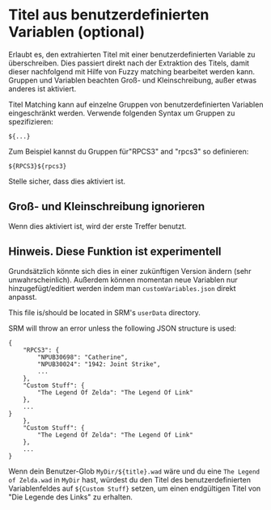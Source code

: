 # Titel aus benutzerdefinierten Variablen (optional)

Erlaubt es, den extrahierten Titel mit einer benutzerdefinierten Variable zu überschreiben. Dies passiert direkt nach der Extraktion des Titels, damit dieser nachfolgend mit Hilfe von Fuzzy matching bearbeitet werden kann. Gruppen und Variablen beachten Groß- und Kleinschreibung, außer etwas anderes ist aktiviert.

Titel Matching kann auf einzelne Gruppen von benutzerdefinierten Variablen eingeschränkt werden. Verwende folgenden Syntax um Gruppen zu spezifizieren:
```
${...}
```
Zum Beispiel kannst du Gruppen für"RPCS3" and "rpcs3" so definieren:
```
${RPCS3}${rpcs3}
```

Stelle sicher, dass dies aktiviert ist.


## Groß- und Kleinschreibung ignorieren

Wenn dies aktiviert ist, wird der erste Treffer benutzt.

## Hinweis. Diese Funktion ist **experimentell**

Grundsätzlich könnte sich dies in einer zukünftigen Version ändern (sehr unwahrscheinlich). Außerdem können momentan neue Variablen nur hinzugefügt/editiert werden indem man `customVariables.json` direkt anpasst.

This file is/should be located in SRM's `userData` directory.

SRM will throw an error unless the following JSON structure is used:

```
{
    "RPCS3": {
        "NPUB30698": "Catherine",
        "NPUB30024": "1942: Joint Strike",
        ...
    },
    "Custom Stuff": {
        "The Legend Of Zelda": "The Legend Of Link"
    },
    ...
}
    },
    "Custom Stuff": {
        "The Legend Of Zelda": "The Legend Of Link"
    },
    ...
}
```

Wenn dein Benutzer-Glob `MyDir/${title}.wad` wäre und du eine `The Legend of Zelda.wad` in `MyDir` hast, würdest du den Titel des benutzerdefinierten Variablenfeldes auf `${Custom Stuff}` setzen, um einen endgültigen Titel von "Die Legende des Links" zu erhalten.
